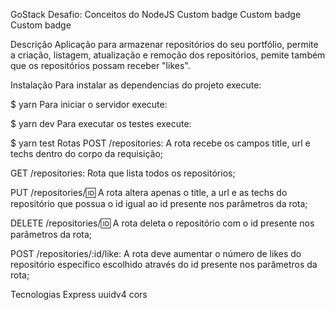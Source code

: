GoStack
Desafio: Conceitos do NodeJS
Custom badge Custom badge Custom badge

Descrição
Aplicação para armazenar repositórios do seu portfólio, permite a criação, listagem, atualização e remoção dos repositórios, pemite também que os repositórios possam receber "likes".

Instalação
Para instalar as dependencias do projeto execute:

$ yarn
Para iniciar o servidor execute:

$ yarn dev
Para executar os testes execute:

$ yarn test
Rotas
POST /repositories: A rota recebe os campos title, url e techs dentro do corpo da requisição;

GET /repositories: Rota que lista todos os repositórios;

PUT /repositories/:id: A rota altera apenas o title, a url e as techs do repositório que possua o id igual ao id presente nos parâmetros da rota;

DELETE /repositories/:id: A rota deleta o repositório com o id presente nos parâmetros da rota;

POST /repositories/:id/like: A rota deve aumentar o número de likes do repositório específico escolhido através do id presente nos parâmetros da rota;

Tecnologias
Express
uuidv4
cors
